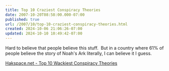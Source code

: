 ```yaml
---
title: Top 10 Craziest Conspiracy Theories
date: 2007-10-20T08:58:00.000-07:00
published: true
url: /2007/10/top-10-craziest-conspiracy-theories.html
created: 2024-10-06 21:06:26-07:00
updated: 2024-10-10 10:49:42-07:00
---
```


Hard to believe that people believe this stuff.  But in a country where 61% of people believe the story of Noah's Ark literally, I can believe it I guess.  
  
[Hakspace.net - Top 10 Wackiest Conspiracy Theories  
](http://www.hakspace.net/blog/105/Top_10_Wackiest_Conspiracy_Theories/)
